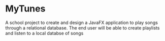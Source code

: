 # MyTunes

A school project to create and design a JavaFX application to play songs through a relational database. The end user will be able to create playlists and listen to a local databse of songs
